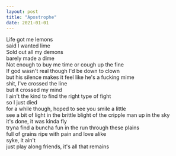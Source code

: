 ```yaml
---
layout: post
title: "Apostrophe"
date: 2021-01-01
---
```


Life got me lemons  
said I wanted lime  
Sold out all my demons  
barely made a dime  
Not enough to buy me time or cough up the fine  
If god wasn't real though I'd be down to clown  
but his silence makes it feel like he's a fucking mime  
shit, I've crossed the line  
but it crossed my mind  
I ain't the kind to find the right type of fight  
so I just died  
for a while though, hoped to see you smile a little  
see a bit of light in the brittle blight of the cripple man up in the sky  
it's done, it was kinda fly  
tryna find a buncha fun in the run through these plains  
full of grains ripe with pain and love alike  
syke, it ain't  
just play along friends, it's all that remains
